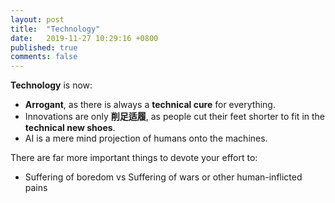 ```yaml
---
layout: post
title:  "Technology"
date:   2019-11-27 10:29:16 +0800
published: true
comments: false
---
```

**Technology** is now:
* **Arrogant**, as there is always a **technical cure** for everything.
* Innovations are only **削足适履**, as people cut their feet shorter to fit in the **technical new shoes**.
* AI is a mere mind projection of humans onto the machines.

There are far more important things to devote your effort to:
* Suffering of boredom vs Suffering of wars or other human-inflicted pains


